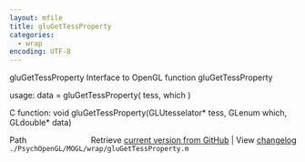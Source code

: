 ```yaml
---
layout: mfile
title: gluGetTessProperty
categories:
  - wrap
encoding: UTF-8
---
```


gluGetTessProperty  Interface to OpenGL function gluGetTessProperty

usage:  data = gluGetTessProperty( tess, which )

C function:  void gluGetTessProperty(GLUtesselator\* tess, GLenum which, GLdouble\* data)


<div class="code_header" style="text-align:right;">
  <span style="float:left;">Path&nbsp;&nbsp;</span> <span class="counter">Retrieve <a href=
  "https://raw.github.com/Psychtoolbox-3/Psychtoolbox-3/beta/./PsychOpenGL/MOGL/wrap/gluGetTessProperty.m">current version from GitHub</a> | View <a href=
  "https://github.com/Psychtoolbox-3/Psychtoolbox-3/commits/beta/./PsychOpenGL/MOGL/wrap/gluGetTessProperty.m">changelog</a></span>
</div>
<div class="code">
  <code>./PsychOpenGL/MOGL/wrap/gluGetTessProperty.m</code>
</div>
